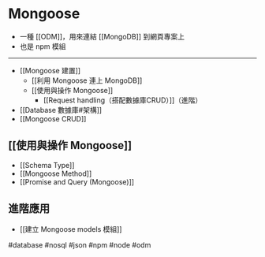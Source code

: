 # Mongoose
- 一種 [[ODM]]，用來連結 [[MongoDB]] 到網頁專案上
- 也是 npm 模組
---
- [[Mongoose 建置]]
	- [[利用 Mongoose 連上 MongoDB]]
	- [[使用與操作 Mongoose]]
		- [[Request handling（搭配數據庫CRUD）]]（進階）
- [[Database 數據庫#架構]]
- [[Mongoose CRUD]]

## [[使用與操作 Mongoose]]

- [[Schema Type]]
- [[Mongoose Method]]
- [[Promise and Query (Mongoose)]]

## 進階應用
- [[建立 Mongoose models 模組]]


#database #nosql #json #npm #node #odm